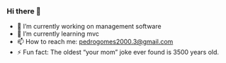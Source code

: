 ### Hi there 👋


- 🔭 I’m currently working on management software
- 🌱 I’m currently learning mvc 
- 📫 How to reach me: pedrogomes2000.3@gmail.com
- ⚡ Fun fact: The oldest “your mom” joke ever found is 3500 years old.
<!--- 👯 I’m looking to collaborate on ...
- 🤔 I’m looking for help with ...
- 💬 Ask me about ...-->
